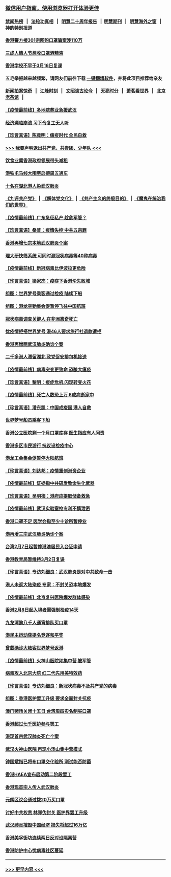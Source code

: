 ### [微信用户指南，使用浏览器打开体验更佳](https://github.com/gfw-breaker/banned-news1/blob/master/indexes/wechat-guide.md?t=0)
#### [禁闻热榜](热点新闻.md?t=0)  &nbsp;&nbsp;|&nbsp;&nbsp; [法轮功真相](https://github.com/gfw-breaker/truth/blob/master/README.md?t=0) &nbsp;&nbsp;|&nbsp;&nbsp; [明慧二十周年报告](https://github.com/gfw-breaker/mh-reports/blob/master/README.md?t=0) &nbsp;&nbsp;|&nbsp;&nbsp;[明慧期刊](https://github.com/gfw-breaker/mh-qikan) &nbsp;&nbsp;|&nbsp;&nbsp; [明慧海外之窗](https://github.com/gfw-breaker/mh-news/blob/master/README.md?t=0) &nbsp;&nbsp;|&nbsp;&nbsp; [神韵特别报道](https://github.com/gfw-breaker/mh-news/blob/master/shenyun.md?t=0)
#### [香港警方接301宗网购口罩骗案涉110万](../pages/nsc415/n11867572.md?t=02141055) 
#### [三成人情人节想收口罩酒精液](../pages/nsc415/n11867523.md?t=02141055) 
#### [香港学校不早于3月16日复课](../pages/nsc415/n11867498.md?t=02141055) 
#### 五毛举报越来越频繁，请网友们前往下载 [一键翻墙软件](https://github.com/gfw-breaker/ssr-accounts)，并将此项目推荐给亲友
#### [新闻拍案惊奇](https://github.com/gfw-breaker/banned-news1/blob/master/pages/link4.md) &nbsp;&nbsp;|&nbsp;&nbsp; [江峰时刻](https://github.com/gfw-breaker/banned-news1/blob/master/pages/link4.md) &nbsp;&nbsp;|&nbsp;&nbsp; [文昭谈古论今](https://github.com/gfw-breaker/banned-news1/blob/master/pages/link4.md) &nbsp;&nbsp;|&nbsp;&nbsp; [天亮时分](https://github.com/gfw-breaker/banned-news1/blob/master/pages/link4.md) &nbsp;&nbsp;|&nbsp;&nbsp; [萧茗看世界](https://github.com/gfw-breaker/banned-news1/blob/master/pages/link4.md) &nbsp;&nbsp;|&nbsp;&nbsp; [北京老茶馆](https://github.com/gfw-breaker/banned-news1/blob/master/pages/link4.md) &nbsp;&nbsp;|&nbsp;&nbsp; 
#### [【疫情最前线】多地殡葬业急援武汉](../pages/nsc415/n11866914.md?t=02141055) 
#### [经济濒临崩溃 习下令复工无人听](../pages/nsc415/n11867269.md?t=02141055) 
#### [【珍言真语】陈竟明：瘟疫时代 全民自救](../pages/nsc415/n11866765.md?t=02141055) 
#### [>>> 我要声明退出共产党、共青团、少年队 <<<](https://github.com/begood0513/goodnews/blob/master/quit/letter.md) 
#### [饮食业冀香港政府领展带头减租](../pages/nsc415/n11864876.md?t=02141055) 
#### [港铁屯马线大围至启德周五通车](../pages/nsc415/n11864842.md?t=02141055) 
#### [十名在湖北港人染武汉肺炎](../pages/nsc415/n11864807.md?t=02141055) 
#### [《九评共产党》](https://github.com/begood0513/9ping.md/blob/master/README.md) &nbsp;|&nbsp; [《解体党文化》](../../../../jtdwh.md/blob/master/README.md)  &nbsp;|&nbsp; [《共产主义的终极目的》](../../../../gczydzjmd.md/blob/master/README.md) &nbsp;|&nbsp; [《魔鬼在统治我们的世界》](../../../../mgztzwmdsj.md/blob/master/README.md) 
#### [【疫情最前线】广东急征私产 趁危军管？](../pages/nsc415/n11864205.md?t=02141055) 
#### [【珍言真语】桑普：疫情失控 中共五宗罪](../pages/nsc415/n11864157.md?t=02141055) 
#### [香港再增七宗本地武汉肺炎个案](../pages/nsc415/n11862405.md?t=02141055) 
#### [理大研快筛系统 可同时测冠状病毒等40种病毒](../pages/nsc415/n11862376.md?t=02141055) 
#### [【疫情最前线】新冠病毒比伊波拉更危险](../pages/nsc415/n11862199.md?t=02141055) 
#### [【珍言真语】梁家杰：疫症下香港沦失败城](../pages/nsc415/n11861588.md?t=02141055) 
#### [组图：世界梦号乘客通过检疫 陆续下船](../pages/nsc415/n11858302.md?t=02141055) 
#### [组图：港龙空勤集会促暂停飞往中国航班](../pages/nsc415/n11858190.md?t=02141055) 
#### [冠状病毒调查关键人 在非洲离奇死亡](../pages/nsc415/n11859798.md?t=02141055) 
#### [忧疫情拒搭世界梦号 港46人要求旅行社退款遭拒](../pages/nsc415/n11859849.md?t=02141055) 
#### [香港再增两武汉肺炎确诊个案](../pages/nsc415/n11859833.md?t=02141055) 
#### [二千多港人滞留湖北 政党促安排包机接送](../pages/nsc415/n11859831.md?t=02141055) 
#### [【疫情最前线】病毒突变更致命 恐酿大瘟疫](../pages/nsc415/n11859604.md?t=02141055) 
#### [【珍言真语】黎明：疫症危机 闪现转变火花](../pages/nsc415/n11859199.md?t=02141055) 
#### [【疫情最前线】死亡人数恐上万 6成病逝家中](../pages/nsc415/n11856687.md?t=02141055) 
#### [【珍言真语】潘东凯：中国成疫国 港人自救](../pages/nsc415/n11856962.md?t=02141055) 
#### [世界梦号船员乘客下船](../pages/nsc415/n11856883.md?t=02141055) 
#### [香港公立医院剩一个月口罩库存 医生指应有人问责](../pages/nsc415/n11856875.md?t=02141055) 
#### [香港多区市民游行 抗议设检疫中心](../pages/nsc415/n11856866.md?t=02141055) 
#### [港龙工会集会促暂停大陆航班](../pages/nsc415/n11856840.md?t=02141055) 
#### [【珍言真语】刘达邦：疫情重创港资企业](../pages/nsc415/n11854274.md?t=02141055) 
#### [【疫情最前线】证据指中共研发致命生化武器](../pages/nsc415/n11853087.md?t=02141055) 
#### [【珍言真语】吴明德：港府应提取储备救急](../pages/nsc415/n11852734.md?t=02141055) 
#### [【疫情最前线】武汉实验室抢专利不慎泄密](../pages/nsc415/n11850310.md?t=02141055) 
#### [香港口罩不足 医学会指至少十诊所暂停业](../pages/nsc415/n11850301.md?t=02141055) 
#### [港再增三宗武汉肺炎确诊个案](../pages/nsc415/n11850328.md?t=02141055) 
#### [台湾2月7日起暂停港澳居民入台证申请](../pages/nsc415/n11850304.md?t=02141055) 
#### [香港教育局暂维持3月2日复课](../pages/nsc415/n11850260.md?t=02141055) 
#### [【珍言真语】专访刘细良：武汉肺炎是对中共致命一击](../pages/nsc415/n11849934.md?t=02141055) 
#### [港人未返大陆染疫 专家：不封关恐本地爆发](../pages/nsc415/n11848021.md?t=02141055) 
#### [【疫情最前线】北京复兴医院爆发群体感染](../pages/nsc415/n11847626.md?t=02141055) 
#### [香港2月8日起入境者需强制检疫14天](../pages/nsc415/n11847658.md?t=02141055) 
#### [九龙湾逾八千人通宵排队买口罩](../pages/nsc415/n11847647.md?t=02141055) 
#### [港民主运动获提名竞逐和平奖](../pages/nsc415/n11847633.md?t=02141055) 
#### [曾载确诊大陆客世界梦号返港](../pages/nsc415/n11847608.md?t=02141055) 
#### [【疫情最前线】火神山医院如集中营 被军管](../pages/nsc415/n11847524.md?t=02141055) 
#### [病毒攻入北京大院 红二代先用美特效药](../pages/nsc415/n11847427.md?t=02141055) 
#### [【珍言真语】专访刘细良：新冠状病毒不及共产党的病毒](../pages/nsc415/n11847164.md?t=02141055) 
#### [组图：香港医护罢工升级 要求全面封关抗疫](../pages/nsc415/n11844107.md?t=02141055) 
#### [澳门赌场关闭十五日 台湾周四实名制买口罩](../pages/nsc415/n11845083.md?t=02141055) 
#### [香港超过七千医护参与罢工](../pages/nsc415/n11845051.md?t=02141055) 
#### [港现首宗武汉肺炎死亡个案](../pages/nsc415/n11844998.md?t=02141055) 
#### [武汉火神山医院 再现小汤山集中营模式](../pages/nsc415/n11844763.md?t=02141055) 
#### [钟国斌指已将布口罩交化验所 测试能否防菌](../pages/nsc415/n11842783.md?t=02141055) 
#### [香港HAEA宣布启动第二阶段罢工](../pages/nsc415/n11842723.md?t=02141055) 
#### [香港现首宗人传人武汉肺炎](../pages/nsc415/n11842766.md?t=02141055) 
#### [元朗区议会通过拨20万买口罩](../pages/nsc415/n11842754.md?t=02141055) 
#### [讨好中共权贵 林郑伪封关 医护界罢工升级](../pages/nsc415/n11842359.md?t=02141055) 
#### [武汉肺炎摧毁中国经济 损失将超过16万亿](../pages/nsc415/n11839723.md?t=02141055) 
#### [香港美孚街坊连续两日反对设隔离营](../pages/nsc415/n11839962.md?t=02141055) 
#### [香港防护中心忧病毒社区蔓延](../pages/nsc415/n11839933.md?t=02141055) 

----
#### [ >>> 更早内容 <<< ](../indexes/nsc415-earlier.md)
